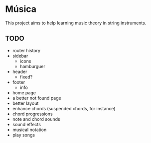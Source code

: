 # Música

This project aims to help learning music theory in string instruments.

## TODO

-   router history
-   sidebar
    -   icons
    -   hamburguer
-   header
    -   fixed?
-   footer
    -   info
-   home page
-   a better not found page
-   better layout
-   enhance chords (suspended chords, for instance)
-   chord progressions
-   note and chord sounds
-   sound effects
-   musical notation
-   play songs
